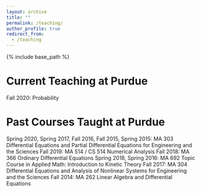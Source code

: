 ```yaml
---
layout: archive
title: ""
permalink: /teaching/
author_profile: true
redirect_from:
  - /teaching
---
```


{% include base_path %}

Current Teaching at Purdue
======
Fall 2020: Probability

Past Courses Taught at Purdue
======
Spring 2020, Spring 2017, Fall 2016, Fall 2015, Spring 2015: MA 303 Differential Equations and Partial Differential Equations for Engineering and the Sciences
Fall 2019: MA 514 / CS 514 Numerical Analysis
Fall 2018: MA 366 Ordinary Differential Equations
Spring 2018, Spring 2016: MA 692 Topic Course in Applied Math: Introduction to Kinetic Theory
Fall 2017: MA 304 Differential Equations and Analysis of Nonlinear Systems for Engineering and the Sciences
Fall 2014: MA 262 Linear Algebra and Differential Equations
